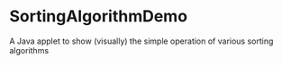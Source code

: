 # SortingAlgorithmDemo
A Java applet to show (visually) the simple operation of various sorting algorithms
